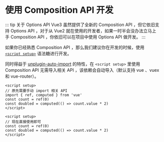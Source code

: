 # 使用 Composition API 开发

::: tip 关于 Options API
Vue3 虽然提供了全新的 Composition API ，但它依旧支持 Options API ，对于从 Vue2 就在使用的开发者，如果一时半会没办法立马上手 Composition API ，你依旧可以在项目中使用 Options API 做开发。
:::

如果你已经熟悉 Composition API ，那么我们建议你在开发的时候，使用 [`<script setup>`](https://v3.cn.vuejs.org/api/sfc-script-setup.html) 语法糖进行开发。

同时得益于 [unplugin-auto-import](https://github.com/antfu/unplugin-auto-import) 的特性，在 `<script setup>` 里使用 Composition API 无需导入相关 API ，该依赖会自动导入（默认支持 vue 、vuex 和 vue-router）。

```html:no-line-numbers
<script setup>
// 原先需要手动 import 相关 API
import { ref, computed } from 'vue'
const count = ref(0)
const doubled = computed(() => count.value * 2)
</script>
```

```html:no-line-numbers
<script setup>
// 现在直接使用即可
const count = ref(0)
const doubled = computed(() => count.value * 2)
</script>
```